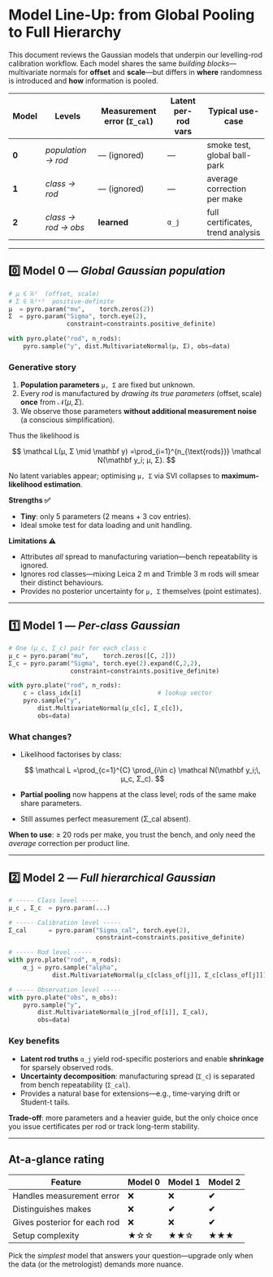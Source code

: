 # Model Line-Up: from Global Pooling to Full Hierarchy

This document reviews the Gaussian models that underpin our levelling-rod calibration workflow.  Each model shares the same *building blocks*—multivariate normals for **offset** and **scale**—but differs in **where** randomness is introduced and **how** information is pooled.

| Model | Levels | Measurement error (`Σ_cal`) | Latent per-rod vars | Typical use-case |
|-------|--------|-----------------------------|---------------------|------------------|
| **0** | *population → rod* | — (ignored) | — | smoke test, global ball-park |
| **1** | *class → rod* | — (ignored) | — | average correction per make |
| **2** | *class → rod → obs* | **learned** | `α_j` | full certificates, trend analysis |

---

## 0️⃣ Model 0 — *Global Gaussian population*

```python
# μ ∈ ℝ²  (offset, scale)
# Σ ∈ ℝ²ˣ²  positive-definite
μ  = pyro.param("mu",    torch.zeros(2))
Σ  = pyro.param("Sigma", torch.eye(2),
                constraint=constraints.positive_definite)

with pyro.plate("rod", n_rods):
    pyro.sample("y", dist.MultivariateNormal(μ, Σ), obs=data)
````

### Generative story

1. **Population parameters** `μ, Σ` are fixed but unknown.
2. Every *rod* is manufactured by *drawing its true parameters*
   $(\text{offset}, \text{scale})$ **once** from
   $\mathcal N(μ, Σ)$.
3. We observe those parameters **without additional measurement noise**
   (a conscious simplification).

Thus the likelihood is

$$
\mathcal L(μ, Σ \mid \mathbf y)
  =\prod_{i=1}^{n_{\text{rods}}}
   \mathcal N(\mathbf y_i; μ, Σ).
$$

No latent variables appear; optimising `μ, Σ` via SVI collapses to
**maximum-likelihood estimation**.

**Strengths ✅**

* **Tiny**: only 5 parameters (2 means + 3 cov entries).
* Ideal smoke test for data loading and unit handling.

**Limitations ⚠️**

* Attributes *all* spread to manufacturing variation—bench repeatability is
  ignored.
* Ignores rod classes—mixing Leica 2 m and Trimble 3 m rods will smear their
  distinct behaviours.
* Provides no posterior uncertainty for `μ, Σ` themselves (point estimates).

---

## 1️⃣ Model 1 — *Per-class Gaussian*

```python
# One (μ_c, Σ_c) pair for each class c
μ_c = pyro.param("mu",    torch.zeros([C, 2]))
Σ_c = pyro.param("Sigma", torch.eye(2).expand(C,2,2),
                 constraint=constraints.positive_definite)

with pyro.plate("rod", n_rods):
    c = class_idx[i]                     # lookup vector
    pyro.sample("y",
        dist.MultivariateNormal(μ_c[c], Σ_c[c]),
        obs=data)
```

### What changes?

* Likelihood factorises by class:

  $$
  \mathcal L
  =\prod_{c=1}^{C}
    \prod_{i\in c}
    \mathcal N(\mathbf y_i;\, μ_c, Σ_c).
  $$

* **Partial pooling** now happens at the class level; rods of the same make
  share parameters.

* Still assumes perfect measurement (Σ\_cal absent).

**When to use**: ≥ 20 rods per make, you trust the bench, and only need the
*average* correction per product line.

---

## 2️⃣ Model 2 — *Full hierarchical Gaussian*

```python
# ----- Class level -----
μ_c , Σ_c  = pyro.param(...)

# ----- Calibration level -----
Σ_cal      = pyro.param("Sigma_cal", torch.eye(2),
                        constraint=constraints.positive_definite)

# ----- Rod level -----
with pyro.plate("rod", n_rods):
    α_j = pyro.sample("alpha",
            dist.MultivariateNormal(μ_c[class_of[j]], Σ_c[class_of[j]]))

# ----- Observation level -----
with pyro.plate("obs", n_obs):
    pyro.sample("y",
        dist.MultivariateNormal(α_j[rod_of[i]], Σ_cal),
        obs=data)
```

### Key benefits

* **Latent rod truths** `α_j` yield rod-specific posteriors and enable
  **shrinkage** for sparsely observed rods.
* **Uncertainty decomposition**: manufacturing spread (`Σ_c`) is separated from
  bench repeatability (`Σ_cal`).
* Provides a natural base for extensions—e.g., time-varying drift or Student-t
  tails.

**Trade-off**: more parameters and a heavier guide, but the only choice once
you issue certificates per rod or track long-term stability.

---

## At-a-glance rating

| Feature                      | Model 0 | Model 1 | Model 2 |
| ---------------------------- | ------- | ------- | ------- |
| Handles measurement error    | ❌       | ❌       | **✔**   |
| Distinguishes makes          | ❌       | **✔**   | **✔**   |
| Gives posterior for each rod | ❌       | ❌       | **✔**   |
| Setup complexity             | ★☆☆     | ★★☆     | ★★★     |

Pick the *simplest* model that answers your question—upgrade only when the data
(or the metrologist) demands more nuance.




